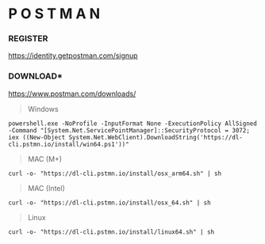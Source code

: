 # P O S T M A N

### REGISTER
https://identity.getpostman.com/signup


### DOWNLOAD*
https://www.postman.com/downloads/

>Windows
```
powershell.exe -NoProfile -InputFormat None -ExecutionPolicy AllSigned -Command "[System.Net.ServicePointManager]::SecurityProtocol = 3072; iex ((New-Object System.Net.WebClient).DownloadString('https://dl-cli.pstmn.io/install/win64.ps1'))"
```

>MAC (M+)
```
curl -o- "https://dl-cli.pstmn.io/install/osx_arm64.sh" | sh
```

>MAC (Intel)
```
curl -o- "https://dl-cli.pstmn.io/install/osx_64.sh" | sh
```

>Linux
```
curl -o- "https://dl-cli.pstmn.io/install/linux64.sh" | sh
```
